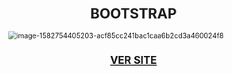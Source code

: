 <h1 align= "center" >BOOTSTRAP</h1>



![image-1582754405203-acf85cc241bac1caa6b2cd3a460024f8](https://user-images.githubusercontent.com/106412874/233238040-a8dba5fa-4993-450c-bc55-913e181c0e64.png)


<h2 align= "center"><a href="https://bootstrap-frameworkweb.netlify.app">VER SITE </a></h2>
